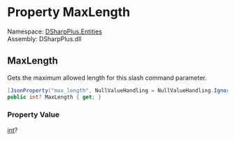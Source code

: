 # Property MaxLength

Namespace: [DSharpPlus.Entities](DSharpPlus.Entities.md)  
Assembly: DSharpPlus.dll

## <a id="DSharpPlus_Entities_DiscordApplicationCommandOption_MaxLength"></a>MaxLength

Gets the maximum allowed length for this slash command parameter.

```csharp
[JsonProperty("max_length", NullValueHandling = NullValueHandling.Ignore)]
public int? MaxLength { get; }
```

### Property Value

[int](https://learn.microsoft.com/dotnet/api/system.int32)?

